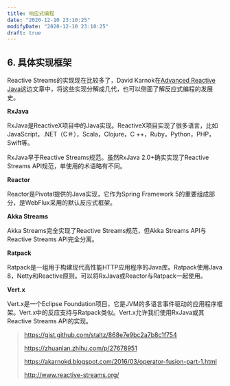 ```yaml
---
title: 响应式编程
date: "2020-12-10 23:10:25"
modifyDate: "2020-12-10 23:10:25"
draft: true
---
```

## 6. 具体实现框架

Reactive Streams的实现现在比较多了，David Karnok在[Advanced Reactive Java](https://akarnokd.blogspot.com/2016/03/operator-fusion-part-1.html)这边文章中，将这些实现分解成几代，也可以侧面了解反应式编程的发展史。

**RxJava**

RxJava是ReactiveX项目中的Java实现。ReactiveX项目实现了很多语言，比如JavaScript，.NET（C＃），Scala，Clojure，C ++，Ruby，Python，PHP，Swift等。

RxJava早于Reactive Streams规范。虽然RxJava 2.0+确实实现了Reactive Streams API规范，单使用的术语略有不同。

**Reactor**

Reactor是Pivotal提供的Java实现，它作为Spring Framework 5的重要组成部分，是WebFlux采用的默认反应式框架。

**Akka Streams**

Akka Streams完全实现了Reactive Streams规范，但Akka Streams API与Reactive Streams API完全分离。

**Ratpack**

Ratpack是一组用于构建现代高性能HTTP应用程序的Java库。Ratpack使用Java 8，Netty和Reactive原则。可以将RxJava或Reactor与Ratpack一起使用。

**Vert.x**

Vert.x是一个Eclipse Foundation项目，它是JVM的多语言事件驱动的应用程序框架。Vert.x中的反应支持与Ratpack类似。Vert.x允许我们使用RxJava或其Reactive Streams API的实现。

> https://gist.github.com/staltz/868e7e9bc2a7b8c1f754 
>
> https://zhuanlan.zhihu.com/p/27678951 
>
> https://akarnokd.blogspot.com/2016/03/operator-fusion-part-1.html 
>
> http://www.reactive-streams.org/

